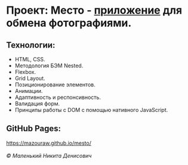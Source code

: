 # Проект: Место - [приложение](https://mazouraw.github.io/mesto/) для обмена фотографиями.

## Технологии:

- HTML, CSS.
- Методология БЭМ Nested.
- Flexbox.
- Grid Layout.
- Позиционирование элементов.
- Анимации.
- Адаптивность и респонсивность.
- Валидация форм.
- Принципы работы с DOM с помощью нативного JavaScript.

## GitHub Pages:

https://mazouraw.github.io/mesto/
<br>
<br>
_© Маленький Никита Денисович_
